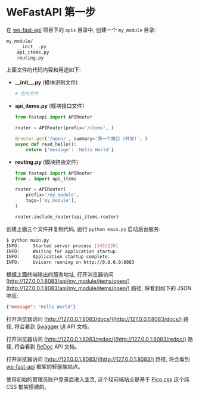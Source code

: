 # WeFastAPI 第一步

在 [we-fast-api](https://github.com/hekaiyou/we-fast-api) 项目下的 `apis` 目录中, 创建一个 `my_module` 目录:

```bash
my_module/
    __init__.py
    api_items.py
    routing.py
```

上面文件的代码内容和用途如下:

- **\_\_init\_\_.py** (模块识别文件)
   ```python
   # 空白文件
   ```
- **api_items.py** (模块接口文件)
   ```python
   from fastapi import APIRouter

   router = APIRouter(prefix='/items', )

   @router.get('/open/', summary='第一个接口 (开放)', )
   async def read_hello():
       return {'message': 'Hello World'}
   ```
- **routing.py** (模块路由文件)
   ```python
   from fastapi import APIRouter
   from . import api_items

   router = APIRouter(
       prefix='/my_module',
       tags=['my_module'],
   )

   router.include_router(api_items.router)
   ```

创建上面三个文件并复制代码, 运行 `python main.py` 启动后台服务:

```bash
$ python main.py
INFO:     Started server process [3452220]
INFO:     Waiting for application startup.
INFO:     Application startup complete.
INFO:     Uvicorn running on http://0.0.0.0:8083
```

根据上面终端输出的服务地址, 打开浏览器访问 [http://127.0.0.1:8083/api/my_module/items/open/](http://127.0.0.1:8083/api/my_module/items/open/) 路径, 将看到如下的 JSON 响应:

```json
{"message": "Hello World"}
```

打开浏览器访问 [http://127.0.0.1:8083/docs/](http://127.0.0.1:8083/docs/) 路径, 将会看到 [Swagger UI](https://github.com/swagger-api/swagger-ui) API 文档。

打开浏览器访问 [http://127.0.0.1:8083/redoc/](http://127.0.0.1:8083/redoc/) 路径, 将会看到 [ReDoc](https://github.com/Rebilly/ReDoc) API 文档。

打开浏览器访问 [http://127.0.0.1:8083/](http://127.0.0.1:8083/) 路径, 将会看到 [we-fast-api](https://github.com/hekaiyou/we-fast-api) 框架的轻前端站点。

使用初始的管理员账户登录后进入主页, 这个轻前端站点是基于 [Pico.css](https://picocss.com/) 这个纯 CSS 框架搭建的。
